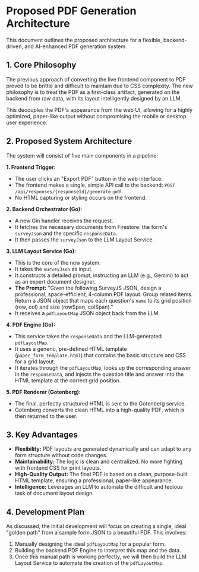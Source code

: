 # Proposed PDF Generation Architecture

This document outlines the proposed architecture for a flexible, backend-driven, and AI-enhanced PDF generation system.

## 1. Core Philosophy

The previous approach of converting the live frontend component to PDF proved to be brittle and difficult to maintain due to CSS complexity. The new philosophy is to treat the PDF as a first-class artifact, generated on the backend from raw data, with its layout intelligently designed by an LLM.

This decouples the PDF's appearance from the web UI, allowing for a highly optimized, paper-like output without compromising the mobile or desktop user experience.

## 2. Proposed System Architecture

The system will consist of five main components in a pipeline:

**1. Frontend Trigger:**
   - The user clicks an "Export PDF" button in the web interface.
   - The frontend makes a single, simple API call to the backend: `POST /api/responses/{responseId}/generate-pdf`.
   - No HTML capturing or styling occurs on the frontend.

**2. Backend Orchestrator (Go):**
   - A new Gin handler receives the request.
   - It fetches the necessary documents from Firestore: the form's `surveyJson` and the specific `responseData`.
   - It then passes the `surveyJson` to the LLM Layout Service.

**3. LLM Layout Service (Go):**
   - This is the core of the new system.
   - It takes the `surveyJson` as input.
   - It constructs a detailed prompt, instructing an LLM (e.g., Gemini) to act as an expert document designer.
   - **The Prompt:** "Given the following SurveyJS JSON, design a professional, space-efficient, 4-column PDF layout. Group related items. Return a JSON object that maps each question's `name` to its grid position (row, col) and size (rowSpan, colSpan)."
   - It receives a `pdfLayoutMap` JSON object back from the LLM.

**4. PDF Engine (Go):**
   - This service takes the `responseData` and the LLM-generated `pdfLayoutMap`.
   - It uses a generic, pre-defined HTML template (`paper_form_template.html`) that contains the basic structure and CSS for a grid layout.
   - It iterates through the `pdfLayoutMap`, looks up the corresponding answer in the `responseData`, and injects the question title and answer into the HTML template at the correct grid position.

**5. PDF Renderer (Gotenberg):**
   - The final, perfectly structured HTML is sent to the Gotenberg service.
   - Gotenberg converts the clean HTML into a high-quality PDF, which is then returned to the user.

## 3. Key Advantages

- **Flexibility:** PDF layouts are generated dynamically and can adapt to any form structure without code changes.
- **Maintainability:** The logic is clean and centralized. No more fighting with frontend CSS for print layouts.
- **High-Quality Output:** The final PDF is based on a clean, purpose-built HTML template, ensuring a professional, paper-like appearance.
- **Intelligence:** Leverages an LLM to automate the difficult and tedious task of document layout design.

## 4. Development Plan

As discussed, the initial development will focus on creating a single, ideal "golden path" from a sample form JSON to a beautiful PDF. This involves:

1.  Manually designing the ideal `pdfLayoutMap` for a popular form.
2.  Building the backend PDF Engine to interpret this map and the data.
3.  Once this manual path is working perfectly, we will then build the LLM Layout Service to automate the creation of the `pdfLayoutMap`.

